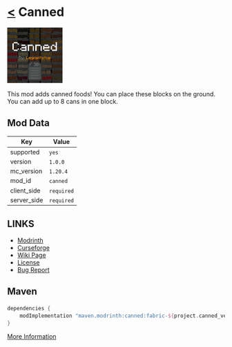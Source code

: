 # [<](../README.md) Canned

![alt](icon.png)

This mod adds canned foods! You can place these blocks on the ground. You can add up to 8 cans in one block.

## Mod Data

| Key         | Value      |
|-------------|------------|
| supported   | `yes`      |
| version     | `1.0.0`    |
| mc_version  | `1.20.4`   |
| mod_id      | `canned`   |
| client_side | `required` |
| server_side | `required` |

## LINKS
- [Modrinth](https://modrinth.com/mod/canned)
- [Curseforge](https://curseforge.com/minecraft/mc-mods/canned)
- [Wiki Page](https://github.com/legopitstop/Fabric/wiki/Canned)
- [License](https://legopitstop.weebly.com/license.html)
- [Bug Report](https://github.com/legopitstop/Fabric/issues)

## Maven
```gradle
dependencies {
    modImplementation "maven.modrinth:canned:fabric-${project.canned_version}"
}
```
[More Information](https://docs.modrinth.com/docs/tutorials/maven/)
